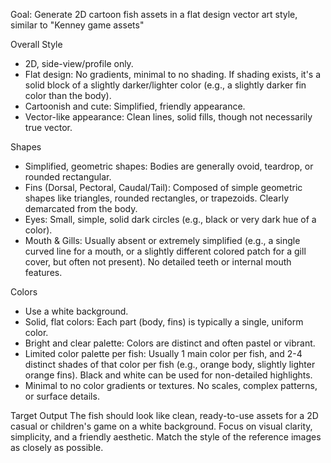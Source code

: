 Goal: Generate 2D cartoon fish assets in a flat design vector art style, similar to "Kenney game assets"

Overall Style
- 2D, side-view/profile only.
- Flat design: No gradients, minimal to no shading. If shading exists, it's a solid block of a slightly darker/lighter color (e.g., a slightly darker fin color than the body).
- Cartoonish and cute: Simplified, friendly appearance.
- Vector-like appearance: Clean lines, solid fills, though not necessarily true vector.

Shapes
- Simplified, geometric shapes: Bodies are generally ovoid, teardrop, or rounded rectangular.
- Fins (Dorsal, Pectoral, Caudal/Tail): Composed of simple geometric shapes like triangles, rounded rectangles, or trapezoids. Clearly demarcated from the body.
- Eyes: Small, simple, solid dark circles (e.g., black or very dark hue of a color).
- Mouth & Gills: Usually absent or extremely simplified (e.g., a single curved line for a mouth, or a slightly different colored patch for a gill cover, but often not present). No detailed teeth or internal mouth features.

Colors
- Use a white background.
- Solid, flat colors: Each part (body, fins) is typically a single, uniform color.
- Bright and clear palette: Colors are distinct and often pastel or vibrant.
- Limited color palette per fish: Usually 1 main color per fish, and 2-4 distinct shades of that color per fish (e.g., orange body, slightly lighter orange fins). Black and white can be used for non-detailed highlights.
- Minimal to no color gradients or textures. No scales, complex patterns, or surface details.

Target Output
The fish should look like clean, ready-to-use assets for a 2D casual or children's game on a white background. Focus on visual clarity, simplicity, and a friendly aesthetic. Match the style of the reference images as closely as possible.
